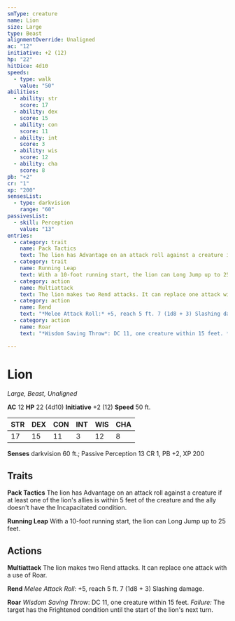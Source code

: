 ```yaml
---
smType: creature
name: Lion
size: Large
type: Beast
alignmentOverride: Unaligned
ac: "12"
initiative: +2 (12)
hp: "22"
hitDice: 4d10
speeds:
  - type: walk
    value: "50"
abilities:
  - ability: str
    score: 17
  - ability: dex
    score: 15
  - ability: con
    score: 11
  - ability: int
    score: 3
  - ability: wis
    score: 12
  - ability: cha
    score: 8
pb: "+2"
cr: "1"
xp: "200"
sensesList:
  - type: darkvision
    range: "60"
passivesList:
  - skill: Perception
    value: "13"
entries:
  - category: trait
    name: Pack Tactics
    text: The lion has Advantage on an attack roll against a creature if at least one of the lion's allies is within 5 feet of the creature and the ally doesn't have the Incapacitated condition.
  - category: trait
    name: Running Leap
    text: With a 10-foot running start, the lion can Long Jump up to 25 feet.
  - category: action
    name: Multiattack
    text: The lion makes two Rend attacks. It can replace one attack with a use of Roar.
  - category: action
    name: Rend
    text: "*Melee Attack Roll:* +5, reach 5 ft. 7 (1d8 + 3) Slashing damage."
  - category: action
    name: Roar
    text: "*Wisdom Saving Throw*: DC 11, one creature within 15 feet. *Failure:*  The target has the Frightened condition until the start of the lion's next turn."

---
```


# Lion
*Large, Beast, Unaligned*

**AC** 12
**HP** 22 (4d10)
**Initiative** +2 (12)
**Speed** 50 ft.

| STR | DEX | CON | INT | WIS | CHA |
| --- | --- | --- | --- | --- | --- |
| 17 | 15 | 11 | 3 | 12 | 8 |

**Senses** darkvision 60 ft.; Passive Perception 13
CR 1, PB +2, XP 200

## Traits

**Pack Tactics**
The lion has Advantage on an attack roll against a creature if at least one of the lion's allies is within 5 feet of the creature and the ally doesn't have the Incapacitated condition.

**Running Leap**
With a 10-foot running start, the lion can Long Jump up to 25 feet.

## Actions

**Multiattack**
The lion makes two Rend attacks. It can replace one attack with a use of Roar.

**Rend**
*Melee Attack Roll:* +5, reach 5 ft. 7 (1d8 + 3) Slashing damage.

**Roar**
*Wisdom Saving Throw*: DC 11, one creature within 15 feet. *Failure:*  The target has the Frightened condition until the start of the lion's next turn.
